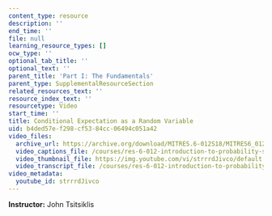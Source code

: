 ```yaml
---
content_type: resource
description: ''
end_time: ''
file: null
learning_resource_types: []
ocw_type: ''
optional_tab_title: ''
optional_text: ''
parent_title: 'Part I: The Fundamentals'
parent_type: SupplementalResourceSection
related_resources_text: ''
resource_index_text: ''
resourcetype: Video
start_time: ''
title: Conditional Expectation as a Random Variable
uid: b4ded57e-f298-cf53-84cc-06494c051a42
video_files:
  archive_url: https://archive.org/download/MITRES.6-012S18/MITRES6_012S18_L13-02_300k.mp4
  video_captions_file: /courses/res-6-012-introduction-to-probability-spring-2018/adae64221c8c5b2f91880fab864a9a0b_strrrdJivco.vtt
  video_thumbnail_file: https://img.youtube.com/vi/strrrdJivco/default.jpg
  video_transcript_file: /courses/res-6-012-introduction-to-probability-spring-2018/fcc765aa805ee5726b3cdc6dbd3057dc_strrrdJivco.pdf
video_metadata:
  youtube_id: strrrdJivco
---
```


**Instructor:** John Tsitsiklis



